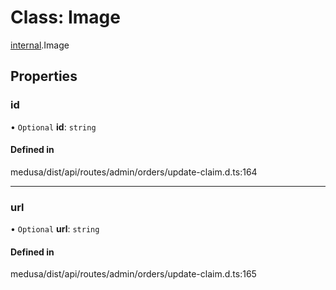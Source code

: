 # Class: Image

[internal](../modules/internal-14.md).Image

## Properties

### id

• `Optional` **id**: `string`

#### Defined in

medusa/dist/api/routes/admin/orders/update-claim.d.ts:164

___

### url

• `Optional` **url**: `string`

#### Defined in

medusa/dist/api/routes/admin/orders/update-claim.d.ts:165

